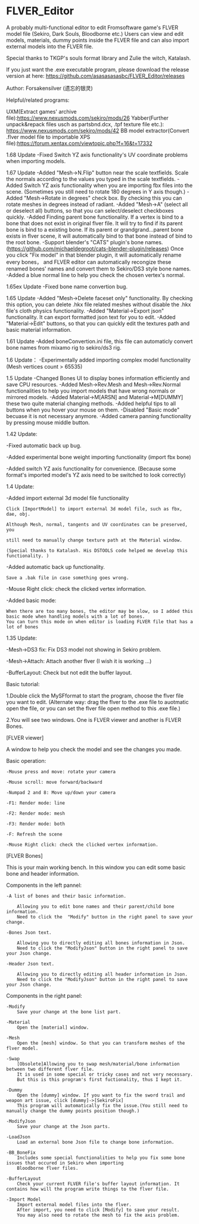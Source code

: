 # FLVER_Editor
A probably multi-functional editor to edit Fromsoftware game's FLVER model file (Sekiro, Dark Souls, Bloodborne etc.)
Users can view and edit models, materials, dummy points inside the FLVER file and can also import external models into the FLVER file.

Special thanks to TKGP's souls format library and Zulie the witch, Katalash.

If you just want the .exe executable program, please download the release version at here: https://github.com/asasasasasbc/FLVER_Editor/releases

Author: Forsakensilver (遗忘的银灵)

Helpful/related programs:

UXM(Extract games' archive file):https://www.nexusmods.com/sekiro/mods/26
Yabber(Further unpack&repack files usch as partsbnd.dcx, .tpf texture file etc.): https://www.nexusmods.com/sekiro/mods/42
BB model extractor(Convert .flver model file to importable XPS file):https://forum.xentax.com/viewtopic.php?f=16&t=17332



1.68 Update
-Fixed Switch YZ axis functionality's UV coordinate problems when importing models.

1.67 Update
-Added "Mesh->N.Flip" button near the scale textfields. Scale the normals according to the values you typed in the scale textfields.
-Added Switch YZ axis functionality when you are importing fbx files into the scene. (Sometimes you still need to rotate 180 degrees in Y axis though.)
-Added "Mesh->Rotate in degrees" check box. By checking this you can rotate meshes in degrees instead of radiant.
-Added "Mesh->A" (select all or deselect all) buttons, so that you can select/deselect checkboxes quickly.
-Added Finding parent bone functionality. If a vertex is bind to a bone that does not exist in original flver file. It will try to find if its parent
bone is bind to a existing bone. If its parent or grandgrand...parent bone exists in flver scene, it will automatically bind to that bone instead of bind to the root bone.
-Support blender's "CATS" plugin's bone names.(https://github.com/michaeldegroot/cats-blender-plugin/releases) 
Once you click "Fix model" in that blender plugin, it will automatically rename every bones， and FLVER editor can automatically recongize these renamed bones' names and convert them to Sekiro/DS3 style bone names.
-Added a blue normal line to help you check the chosen vertex's normal.



1.65ex Update
-Fixed bone name convertion bug.

1.65 Update
-Added "Mesh->Delete faceset only" functionality. By checking this option, you can delete .hkx file related meshes without disable the .hkx file's cloth physics functionality.
-Added "Material->Export json" functionality. It can export formatted json text for you to edit.
-Added "Material->Edit" buttons, so that you can quickly edit the textures path and basic material information.

1.61 Update
-Added boneConvertion.ini file, this file can automaticly convert bone names from mixamo rig to sekiro/ds3 rig.

1.6 Update：
-Experimentally added importing complex model functionality (Mesh vertices count > 65535)

1.5 Update
-Changed Bones UI to display bones information efficiently and save CPU resources.
-Added Mesh->Rev.Mesh and Mesh->Rev.Normal functionalities to help you import models that have wrong normals or mirrored models.
-Added Material->M[ARSN] and Material->M[DUMMY] these two quite material changing methods. 
-Added helpful tips to all buttons when you hover your mouse on them.
-Disabled "Basic mode" becuase it is not necessary anymore.
-Added camera panning functionality by pressing mouse middle button.

1.42 Update:

-Fixed automatic back up bug.

-Added experimental bone weight importing functionality (import fbx bone)

-Added switch YZ axis functionality for convenience. (Because some format's imported model's YZ axis need to be switched to look correctly)

1.4 Update:

-Added import external 3d model file functionality

	Click [ImportModel] to import external 3d model file, such as fbx, dae, obj.
	
	Although Mesh, normal, tangents and UV coordinates can be preserved, you
	
	still need to manually change texture path at the Material window.
	
	(Special thanks to Katalash. His DSTOOLS code helped me develop this functionality. )

-Added automatic back up functionality.

	Save a .bak file in case something goes wrong.

-Mouse Right click: check the clicked vertex information.

-Added basic mode: 

	When there are too many bones, the editor may be slow, so I added this basic mode when handling models with a lot of bones.
	You can turn this mode on when editor is loading FLVER file that has a lot of bones

1.35 Update:

-Mesh->DS3 fix: Fix DS3 model not showing in Sekiro problem.

-Mesh->Attach: Attach another flver (I wish it is working ...)

-BufferLayout: Check but not edit the buffer layout.


Basic tutorial:

1.Double click the MySFformat to start the program, choose the flver file you want to edit.
(Alternate way: drag the flver to the .exe file to auotmatic open the file, or you can set the flver file open method to this .exe file.)

2.You will see two windows. One is FLVER viewer and another is FLVER Bones.

[FLVER viewer]

A window to help you check the model and see the changes you made.

Basic operation:

	-Mouse press and move: rotate your camera
	
	-Mouse scroll: move forward/backward
	
	-Numpad 2 and 8: Move up/down your camera
	
	-F1: Render mode: line
	
	-F2: Render mode: mesh
	
	-F3: Render mode: both
	
	-F: Refresh the scene
	
	-Mouse Right click: check the clicked vertex information.
	
[FLVER Bones]

This is your main working bench. In this window you can edit some basic bone and header information.

Components in the left pannel: 

	-A list of bones and their basic information.
	
		Allowing you to edit bone names and their parent/child bone information.
		Need to click the  "Modify" button in the right panel to save your change.
		
	-Bones Json text.
	
		Allowing you to directly editing all bones information in Json.
		Need to click the "ModifyJson" button in the right panel to save your Json change.
		
	-Header Json text.
	
		Allowing you to directly editing all header information in Json.
		Need to click the "ModifyJson" button in the right panel to save your Json change.
		
Components in the right panel:

	-Modify
		Save your change at the bone list part.
		
	-Material
		Open the [material] window.
		
	-Mesh
		Open the [mesh] window. So that you can transform meshes of the flver model.
		
	-Swap
		[Obsolete]Allowing you to swap mesh/material/bone information between two different flver file.
		It is used in some special or tricky cases and not very necessary. 
		But this is this program's first fuctionality, thus I kept it.
		
	-Dummy
		Open the [dummy] window. If you want to fix the sword trail and weapon art issue, click [dummy]->[SekiroFix]
		This program will automatically fix the issue.(You still need to manually change the dummy points position though.)
		
	-ModifyJson
		Save your change at the Json parts.
		
	-LoadJson
		Load an external bone Json file to change bone information.
		
	-BB_BoneFix
		Includes some special functionalities to help you fix some bone issues that occured in Sekiro when importing 
		Bloodborne flver files.
		
	-BufferLayout
		Check your current FLVER file's buffer layout information. It contains how will the program write things to the flver file.
		
	-Import Model
		Import external model files into the flver.
		After import, you need to click [Modify] to save your result.
		You may also need to rotate the mesh to fix the axis problem.
		
